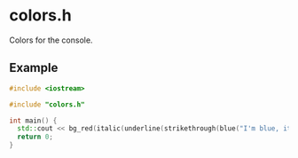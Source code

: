 # colors.h

Colors for the console.

## Example

```c++
#include <iostream>

#include "colors.h"

int main() {
  std::cout << bg_red(italic(underline(strikethrough(blue("I'm blue, italic, striked through, underlined and my back is red.")))));
  return 0;
}
```
